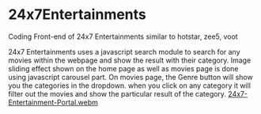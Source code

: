 # 24x7Entertainments
Coding Front-end of 24x7 Entertainments similar to hotstar, zee5, voot

24x7 Entertainments uses a javascript search module to search for any movies within the webpage and show the result with their category. Image sliding effect shown on the home page as well as movies page is done using javascript carousel part. On movies page, the Genre button will show you the categories in the dropdown. when you click on any category it will filter out the movies and show the particular result of the category.
[24x7-Entertainment-Portal.webm](https://user-images.githubusercontent.com/107416996/206422996-18aa78df-08e3-438c-8687-d69d10fc9c09.webm)
